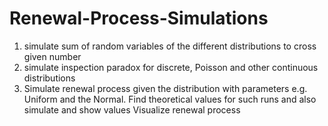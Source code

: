 # Renewal-Process-Simulations

 1. simulate sum of random variables of the different distributions to cross given number 
 2. simulate inspection paradox for discrete, Poisson and other continuous distributions
 3. Simulate renewal process given the distribution with parameters e.g. Uniform and the Normal.  Find theoretical values for such runs and also simulate and show values
   Visualize renewal process
